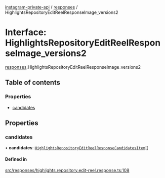 [instagram-private-api](../../README.md) / [responses](../../modules/responses.md) / HighlightsRepositoryEditReelResponseImage_versions2

# Interface: HighlightsRepositoryEditReelResponseImage\_versions2

[responses](../../modules/responses.md).HighlightsRepositoryEditReelResponseImage_versions2

## Table of contents

### Properties

- [candidates](HighlightsRepositoryEditReelResponseImage_versions2.md#candidates)

## Properties

### candidates

• **candidates**: [`HighlightsRepositoryEditReelResponseCandidatesItem`](HighlightsRepositoryEditReelResponseCandidatesItem.md)[]

#### Defined in

[src/responses/highlights.repository.edit-reel.response.ts:108](https://github.com/Nerixyz/instagram-private-api/blob/b3351b9/src/responses/highlights.repository.edit-reel.response.ts#L108)
